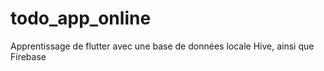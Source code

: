 # todo_app_online

Apprentissage de flutter avec une base de données locale Hive, ainsi que Firebase
